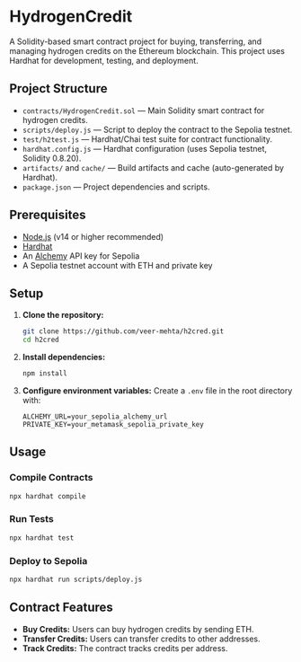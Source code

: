 # HydrogenCredit

A Solidity-based smart contract project for buying, transferring, and managing hydrogen credits on the Ethereum blockchain. This project uses Hardhat for development, testing, and deployment.

## Project Structure

- `contracts/HydrogenCredit.sol` — Main Solidity smart contract for hydrogen credits.
- `scripts/deploy.js` — Script to deploy the contract to the Sepolia testnet.
- `test/h2test.js` — Hardhat/Chai test suite for contract functionality.
- `hardhat.config.js` — Hardhat configuration (uses Sepolia testnet, Solidity 0.8.20).
- `artifacts/` and `cache/` — Build artifacts and cache (auto-generated by Hardhat).
- `package.json` — Project dependencies and scripts.

## Prerequisites

- [Node.js](https://nodejs.org/) (v14 or higher recommended)
- [Hardhat](https://hardhat.org/)
- An [Alchemy](https://alchemy.com/) API key for Sepolia
- A Sepolia testnet account with ETH and private key

## Setup

1. **Clone the repository:**
   ```sh
   git clone https://github.com/veer-mehta/h2cred.git
   cd h2cred
   ```
2. **Install dependencies:**
   ```sh
   npm install
   ```
3. **Configure environment variables:**
   Create a `.env` file in the root directory with:
   ```env
   ALCHEMY_URL=your_sepolia_alchemy_url
   PRIVATE_KEY=your_metamask_sepolia_private_key
   ```

## Usage

### Compile Contracts
```sh
npx hardhat compile
```

### Run Tests
```sh
npx hardhat test
```

### Deploy to Sepolia
```sh
npx hardhat run scripts/deploy.js
```

## Contract Features
- **Buy Credits:** Users can buy hydrogen credits by sending ETH.
- **Transfer Credits:** Users can transfer credits to other addresses.
- **Track Credits:** The contract tracks credits per address.
